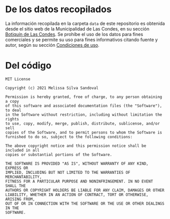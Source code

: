 # De los datos recopilados
La información recopilada en la carpeta ```data``` de este repositorio es obtenida desde el sitio web de la Municipalidad de Las Condes, en su sección [Botiquín de Las Condes](https://www.lascondes.cl/salud/destacados/el-botiquin-de-las-condes.html). Se prohíbe el uso de los datos para fines comerciales y se permite su uso para fines informativos citando fuente y autor, según su sección [Condiciones de uso](https://www.lascondes.cl/informacion-apoyo/condiciones-uso.html).

# Del código
```
MIT License

Copyright (c) 2021 Melissa Silva Sandoval

Permission is hereby granted, free of charge, to any person obtaining a copy
of this software and associated documentation files (the "Software"), to deal
in the Software without restriction, including without limitation the rights
to use, copy, modify, merge, publish, distribute, sublicense, and/or sell
copies of the Software, and to permit persons to whom the Software is
furnished to do so, subject to the following conditions:

The above copyright notice and this permission notice shall be included in all
copies or substantial portions of the Software.

THE SOFTWARE IS PROVIDED "AS IS", WITHOUT WARRANTY OF ANY KIND, EXPRESS OR
IMPLIED, INCLUDING BUT NOT LIMITED TO THE WARRANTIES OF MERCHANTABILITY,
FITNESS FOR A PARTICULAR PURPOSE AND NONINFRINGEMENT. IN NO EVENT SHALL THE
AUTHORS OR COPYRIGHT HOLDERS BE LIABLE FOR ANY CLAIM, DAMAGES OR OTHER
LIABILITY, WHETHER IN AN ACTION OF CONTRACT, TORT OR OTHERWISE, ARISING FROM,
OUT OF OR IN CONNECTION WITH THE SOFTWARE OR THE USE OR OTHER DEALINGS IN THE
SOFTWARE.
```
